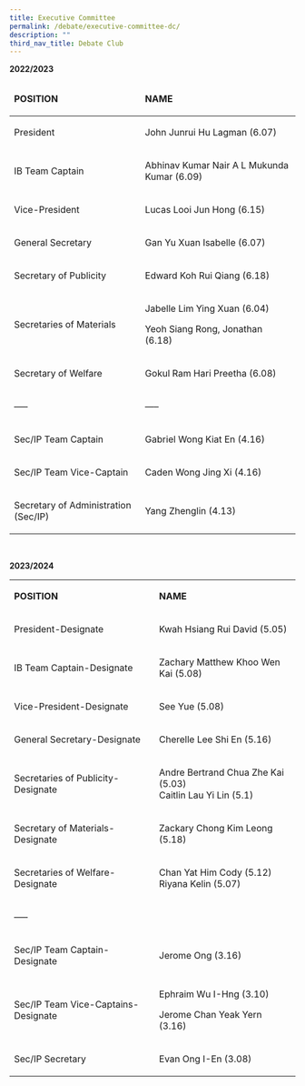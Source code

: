 ```yaml
---
title: Executive Committee
permalink: /debate/executive-committee-dc/
description: ""
third_nav_title: Debate Club
---
```

<p><strong>2022/2023</strong></p>
<table>
<thead>
<tr>
<td>
<p><strong>POSITION</strong></p>
</td>
<td>
<p><strong>NAME</strong></p>
</td>
</tr>
</thead>
<tbody>
<tr>
<td>
<p>President</p>
</td>
<td>
<p>John Junrui Hu Lagman (6.07)</p>
</td>
</tr>
<tr>
<td>
<p>IB Team Captain</p>
</td>
<td>
<p>Abhinav Kumar Nair A L Mukunda Kumar (6.09)</p>
</td>
</tr>
<tr>
<td>
<p>Vice-President</p>
</td>
<td>
<p>Lucas Looi Jun Hong (6.15)</p>
</td>
</tr>
<tr>
<td>
<p>General Secretary</p>
</td>
<td>
<p>Gan Yu Xuan Isabelle (6.07)</p>
</td>
</tr>
<tr>
<td>
<p>Secretary of Publicity</p>
</td>
<td>
<p>Edward Koh Rui Qiang (6.18)</p>
</td>
</tr>
<tr>
<td>
<p>Secretaries of Materials</p>
</td>
<td>
<p>Jabelle Lim Ying Xuan (6.04)</p>
<p>Yeoh Siang Rong, Jonathan (6.18)</p>
</td>
</tr>
<tr>
<td>
<p>Secretary of Welfare</p>
</td>
<td>
<p>Gokul Ram Hari Preetha (6.08)</p>
</td>
</tr>
<tr>
<td>
<p>—–</p>
</td>
<td>
<p>—–</p>
</td>
</tr>
<tr>
<td>
<p>Sec/IP Team Captain</p>
</td>
<td>
<p>Gabriel Wong Kiat En (4.16)</p>
</td>
</tr>
<tr>
<td>
<p>Sec/IP Team Vice-Captain</p>
</td>
<td>
<p>Caden Wong Jing Xi (4.16)</p>
</td>
</tr>
<tr>
<td>
<p>Secretary of Administration (Sec/IP)</p>
</td>
<td>
<p>Yang Zhenglin (4.13)</p>
</td>
</tr>
</tbody>
</table>
<p><strong>&nbsp;</strong></p>
<p><strong>2023/2024</strong></p>
<table>
<tbody>
<tr>
<td>
<p><strong>POSITION</strong></p>
</td>
<td>
<p><strong>NAME</strong></p>
</td>
</tr>
<tr>
<td>
<p>President-Designate</p>
</td>
<td>
<p>Kwah Hsiang Rui David (5.05)</p>
</td>
</tr>
<tr>
<td>
<p>IB Team Captain-Designate</p>
</td>
<td>
<p>Zachary Matthew Khoo Wen Kai (5.08)</p>
</td>
</tr>
<tr>
<td>
<p>Vice-President-Designate</p>
</td>
<td>
<p>See Yue (5.08)</p>
</td>
</tr>
<tr>
<td>
<p>General Secretary-Designate</p>
</td>
<td>
<p>Cherelle Lee Shi En (5.16)</p>
</td>
</tr>
<tr>
<td>
<p>Secretaries of Publicity-Designate</p>
</td>
<td>
<p>Andre Bertrand Chua Zhe Kai (5.03)<br> Caitlin Lau Yi Lin (5.1)</p>
</td>
</tr>
<tr>
<td>
<p>Secretary of Materials-Designate</p>
</td>
<td>
<p>Zackary Chong Kim Leong (5.18)</p>
</td>
</tr>
<tr>
<td>
<p>Secretaries of Welfare-Designate</p>
</td>
<td>
<p>Chan Yat Him Cody (5.12)<br> Riyana Kelin (5.07)</p>
</td>
</tr>
<tr>
<td>
<p>—–</p>
</td>
<td>&nbsp;</td>
</tr>
<tr>
<td>
<p>Sec/IP Team Captain-Designate</p>
</td>
<td>
<p>Jerome Ong (3.16)</p>
</td>
</tr>
<tr>
<td>
<p>Sec/IP Team Vice-Captains-Designate</p>
</td>
<td>
<p>Ephraim Wu I-Hng (3.10)</p>
<p>Jerome Chan Yeak Yern (3.16)</p>
</td>
</tr>
<tr>
<td>
<p>Sec/IP Secretary</p>
</td>
<td>
<p>Evan Ong I-En (3.08)</p>
</td>
</tr>
</tbody>
</table>
<p>&nbsp;</p>